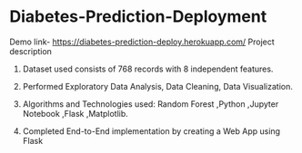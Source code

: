 # Diabetes-Prediction-Deployment
Demo link- https://diabetes-prediction-deploy.herokuapp.com/
Project description

1. Dataset used consists of 768 records with 8 independent features.

2. Performed Exploratory Data Analysis, Data Cleaning, Data Visualization.

3. Algorithms and Technologies used: Random Forest ,Python ,Jupyter Notebook ,Flask ,Matplotlib.

4. Completed End-to-End implementation by creating a Web App using Flask
